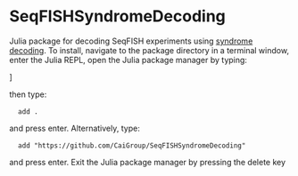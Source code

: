 # SeqFISHSyndromeDecoding

Julia package for decoding SeqFISH experiments using [syndrome decoding](https://en.wikipedia.org/wiki/Decoding_methods#Syndrome_decoding). To install, navigate to the package directory in a terminal window, enter the Julia REPL, open the Julia package manager by typing:

]

then type:

<pre> <code> add . </code> </pre>

and press enter. Alternatively, type:

<pre> <code> add "https://github.com/CaiGroup/SeqFISHSyndromeDecoding" </code> </pre>

and press enter. Exit the Julia package manager by pressing the delete key
